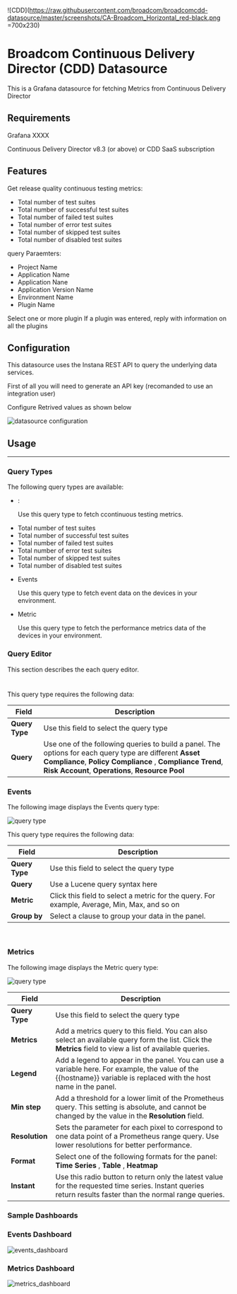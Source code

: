 
![CDD](https://raw.githubusercontent.com/broadcom/broadcomcdd-datasource/master/screenshots/CA-Broadcom_Horizontal_red-black.png =700x230)
# Broadcom Continuous Delivery Director (CDD) Datasource

This is a Grafana datasource for fetching Metrics from Continuous Delivery Director

## Requirements

Grafana XXXX 

Continuous Delivery Director v8.3 (or above)  or CDD SaaS subscription

## Features

Get release quality continuous testing metrics:
- Total number of test suites
- Total number of successful test suites
- Total number of failed test suites
- Total number of error test suites
- Total number of skipped test suites
- Total number of disabled test suites

query Paraemters:
- Project Name
- Application Name
- Application Nane
- Application Version Name
- Environment Name
- Plugin Name


Select one or more plugin
If a plugin was entered, reply with information on all the plugins

## Configuration

This datasource uses the Instana REST API to query the underlying data services.

First of all you will need to generate an API key (recomanded to use an integration user) 

Configure Retrived values as shown below

![datasource configuration](https://raw.githubusercontent.com/broadcom/broadcomcdd-datasource/main/screenshots/configuration.png)

## Usage
- - - -
### Query Types
The following query types are available:
* <metric name>:

   Use this query type to fetch ccontinuous testing metrics.
   
   
- Total number of test suites
- Total number of successful test suites
- Total number of failed test suites
- Total number of error test suites
- Total number of skipped test suites
- Total number of disabled test suites
   
   
   
* Events

  Use this query type to fetch event data on the devices in your environment.
* Metric

  Use this query type to fetch the performance metrics data of the devices in your environment.

### Query Editor

This section describes the each query editor.

#

This query type requires the following data:

| Field | Description |
|------|-------|
| **Query Type** | Use this field to select the query type |
| **Query** | Use one of the following queries to build a panel. The options for each query type are different **Asset Compliance**, **Policy Compliance** , **Compliance Trend**, **Risk Account**, **Operations**, **Resource Pool** |


### **Events**

The following image displays the Events query type:

![query type](https://raw.githubusercontent.com/broadcom/broadcomcdd-datasource/main/screenshots/events_query.png)

This query type requires the following data:

| Field | Description |
|------|-------|
| **Query Type** | Use this field to select the query type |
| **Query** | Use a Lucene query syntax here |
| **Metric** | Click this field to select a metric for the query. For example, Average, Min, Max, and so on |
| **Group by** | Select a clause to group your data in the panel. |

<br>

### **Metrics**

The following image displays the Metric query type:

![query type](https://raw.githubusercontent.com/broadcom/broadcomcdd-datasource/main/screenshots/metric_query.png)

| Field | Description |
|------|-------|
| **Query Type** | Use this field to select the query type |
| **Metrics** | Add a metrics query to this field.  You can also select an available query form the list. Click the **Metrics** field to view a list of available queries. |
| **Legend** |Add a legend to appear in the panel. You can use a variable here. For example, the value of the {{hostname}} variable is replaced with the host name in the panel. |
| **Min step** | Add a threshold for a lower limit of the Prometheus query. This setting is absolute, and cannot be changed by the value in the **Resolution** field.|
| **Resolution** | Sets the parameter for each pixel to correspond to one data point of a Prometheus range query. Use lower resolutions for better performance.|
| **Format** | Select one of the following formats for the panel: **Time Series** , **Table** , **Heatmap**|
| **Instant** | Use this radio button to return only the latest value for the requested time series. Instant queries return results faster than the normal range queries.|

### **Sample Dashboards**
### Events Dashboard
![events_dashboard](https://raw.githubusercontent.com/broadcom/broadcomcdd-datasource/main/screenshots/events_dashboard.png)

### Metrics Dashboard
![metrics_dashboard](https://raw.githubusercontent.com/broadcom/broadcomcdd-datasource/main/screenshots/metrics_dashboard.png)
